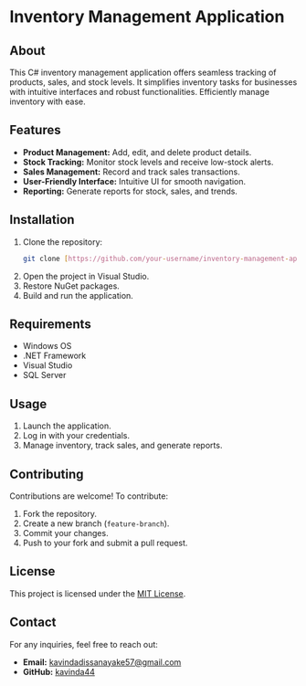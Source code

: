 # Inventory Management Application

## About
This C# inventory management application offers seamless tracking of products, sales, and stock levels. It simplifies inventory tasks for businesses with intuitive interfaces and robust functionalities. Efficiently manage inventory with ease.

## Features
- **Product Management:** Add, edit, and delete product details.
- **Stock Tracking:** Monitor stock levels and receive low-stock alerts.
- **Sales Management:** Record and track sales transactions.
- **User-Friendly Interface:** Intuitive UI for smooth navigation.
- **Reporting:** Generate reports for stock, sales, and trends.

## Installation
1. Clone the repository:
   ```sh
   git clone [https://github.com/your-username/inventory-management-app.git]
   ```
2. Open the project in Visual Studio.
3. Restore NuGet packages.
4. Build and run the application.

## Requirements
- Windows OS
- .NET Framework
- Visual Studio
- SQL Server 

## Usage
1. Launch the application.
2. Log in with your credentials.
3. Manage inventory, track sales, and generate reports.

## Contributing
Contributions are welcome! To contribute:
1. Fork the repository.
2. Create a new branch (`feature-branch`).
3. Commit your changes.
4. Push to your fork and submit a pull request.

## License
This project is licensed under the [MIT License](LICENSE).

## Contact
For any inquiries, feel free to reach out:
- **Email:** kavindadissanayake57@gmail.com
- **GitHub:** [kavinda44](https://github.com/kavinda44)

